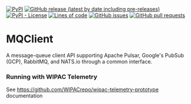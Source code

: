<!--- Top of README Badges (automated) --->
[![PyPI](https://img.shields.io/pypi/v/oms-mqclient)](https://pypi.org/project/oms-mqclient/) [![GitHub release (latest by date including pre-releases)](https://img.shields.io/github/v/release/Observation-Management-Service/MQClient?include_prereleases)](https://github.com/Observation-Management-Service/MQClient/) [![PyPI - License](https://img.shields.io/pypi/l/oms-mqclient)](https://github.com/Observation-Management-Service/MQClient/blob/master/LICENSE) [![Lines of code](https://img.shields.io/tokei/lines/github/Observation-Management-Service/MQClient)](https://github.com/Observation-Management-Service/MQClient/) [![GitHub issues](https://img.shields.io/github/issues/Observation-Management-Service/MQClient)](https://github.com/Observation-Management-Service/MQClient/issues?q=is%3Aissue+sort%3Aupdated-desc+is%3Aopen) [![GitHub pull requests](https://img.shields.io/github/issues-pr/Observation-Management-Service/MQClient)](https://github.com/Observation-Management-Service/MQClient/pulls?q=is%3Apr+sort%3Aupdated-desc+is%3Aopen) 
<!--- End of README Badges (automated) --->
# MQClient

A message-queue client API supporting Apache Pulsar, Google's PubSub (GCP), RabbitMQ, and NATS.io through a common interface.

### Running with WIPAC Telemetry
See https://github.com/WIPACrepo/wipac-telemetry-prototype documentation
